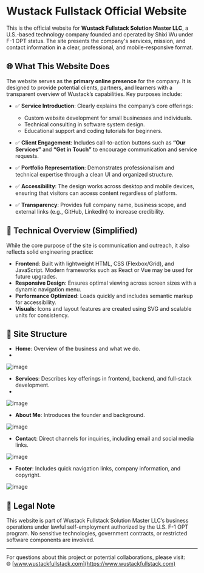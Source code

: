 # Wustack Fullstack Official Website

This is the official website for **Wustack Fullstack Solution Master LLC**, a U.S.-based technology company founded and operated by Shixi Wu under F-1 OPT status. The site presents the company's services, mission, and contact information in a clear, professional, and mobile-responsive format.

## 🌐 What This Website Does

The website serves as the **primary online presence** for the company. It is designed to provide potential clients, partners, and learners with a transparent overview of Wustack’s capabilities. Key purposes include:

- ✅ **Service Introduction**: Clearly explains the company’s core offerings:
  - Custom website development for small businesses and individuals.
  - Technical consulting in software system design.
  - Educational support and coding tutorials for beginners.

- ✅ **Client Engagement**: Includes call-to-action buttons such as **“Our Services”** and **“Get in Touch”** to encourage communication and service requests.

- ✅ **Portfolio Representation**: Demonstrates professionalism and technical expertise through a clean UI and organized structure.

- ✅ **Accessibility**: The design works across desktop and mobile devices, ensuring that visitors can access content regardless of platform.

- ✅ **Transparency**: Provides full company name, business scope, and external links (e.g., GitHub, LinkedIn) to increase credibility.

## 🧩 Technical Overview (Simplified)

While the core purpose of the site is communication and outreach, it also reflects solid engineering practice:

- **Frontend**: Built with lightweight HTML, CSS (Flexbox/Grid), and JavaScript. Modern frameworks such as React or Vue may be used for future upgrades.
- **Responsive Design**: Ensures optimal viewing across screen sizes with a dynamic navigation menu.
- **Performance Optimized**: Loads quickly and includes semantic markup for accessibility.
- **Visuals**: Icons and layout features are created using SVG and scalable units for consistency.

## 📁 Site Structure

- **Home**: Overview of the business and what we do.
- 
![image](https://github.com/user-attachments/assets/6d2ffe24-a595-41a2-9a3e-fa689d4e9a8b)
- **Services**: Describes key offerings in frontend, backend, and full-stack development.
- 
![image](https://github.com/user-attachments/assets/e5fc9358-8191-4498-9092-cf51fb06b4de)

- **About Me**: Introduces the founder and background.

![image](https://github.com/user-attachments/assets/5cff7f7b-84bb-4cc0-b9b6-edcb0b980ba7)

- **Contact**: Direct channels for inquiries, including email and social media links.

![image](https://github.com/user-attachments/assets/9dc8e78f-f17a-4496-9bf5-ef9c6a64ecab)

- **Footer**: Includes quick navigation links, company information, and copyright.

![image](https://github.com/user-attachments/assets/cd611d8b-86af-4e59-b0c4-9cad447daa8a)


## 🧾 Legal Note

This website is part of Wustack Fullstack Solution Master LLC’s business operations under lawful self-employment authorized by the U.S. F-1 OPT program. No sensitive technologies, government contracts, or restricted software components are involved.

---

For questions about this project or potential collaborations, please visit:  
🌐 [www.wustackfullstack.com](https://www.wustackfullstack.com)
